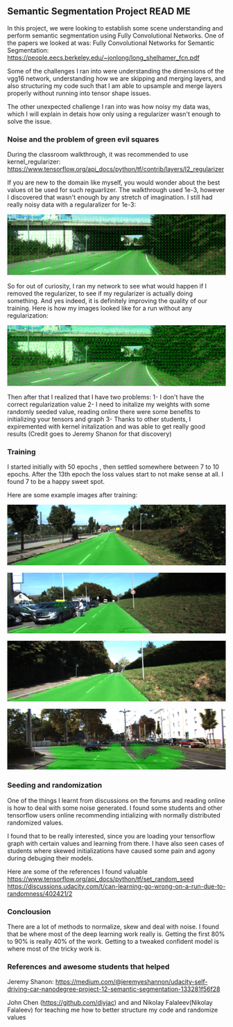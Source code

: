 ## Semantic Segmentation Project READ ME

In this project, we were looking to establish some scene understanding and perform semantic segmentation using Fully 
Convolutional Networks. One of the papers we looked at was: 
Fully Convolutional Networks for Semantic Segmentation: https://people.eecs.berkeley.edu/~jonlong/long_shelhamer_fcn.pdf

Some of the challenges I ran into were understanding the dimensions of the vgg16 network, understanding how we are skipping and merging layers, and also structuring my code such that I am able to upsample and merge layers properly without running into tensor shape issues.

The other unexpected challenge I ran into was how noisy my data was, which I will explain in detais how only using a regularizer wasn't enough to solve the issue.

### Noise and the problem of green evil squares
During the classroom walkthrough, it was recommended to use kernel_regularizer: https://www.tensorflow.org/api_docs/python/tf/contrib/layers/l2_regularizer

If you are new to the domain like myself, you would wonder about the best values ot be used for such reguarlizer. The walkthrough used 1e-3, however I discovered that wasn't enough by any stretch of imagination. I still had really noisy data with a regularalizer for 1e-3:

![1e-3 reguralizer](./runs/1510524028.1555169/um_000011.png)

So for out of curiosity, I ran my network to see what would happen if I removed the regularizer, to see if my regularizer is actually doing something. And yes indeed, it is definitely improving the quality of our training. Here is how my images looked like for a run without any regularization:

![No reguralizer](./runs/1510528417.6566017/um_000011.png)

Then after that I realized that I have two problems:
1- I don't have the correct regularization value
2- I need to initalize my weights with some randomly seeded value, reading online there were some benefits to initializing your tensors and graph
3- Thanks to other students, I expiremented with kernel initalization and was able to get really good results (Credit goes to Jeremy Shanon for that discovery)


### Training

I started initially with 50 epochs , then settled somewhere between 7 to 10 epochs. After the 13th epoch the loss values start to not make sense at all. I found 7 to be a happy sweet spot.

Here are some example images after training:

![trained image](./runs/1510539886.586133/um_000033.png)

![trained image](./runs/1510539886.586133/um_000014.png)

![trained image](./runs/1510539886.586133/um_000018.png)

![trained image](./runs/1510539886.586133/um_000071.png)

### Seeding and randomization
One of the things I learnt from discussions on the forums and reading online is how to deal with some noise generated.
I found some students and other tensorflow users online recommending intializing with normally distributed randomized values.

I found that to be really interested, since you are loading your tensorflow graph with certain values and learning from there.
I have also seen cases of students where skewed initializations have caused some pain and agony during debuging their models.

Here are some of the references I found valuable
https://www.tensorflow.org/api_docs/python/tf/set_random_seed
https://discussions.udacity.com/t/can-learning-go-wrong-on-a-run-due-to-randomness/402421/2


### Conclousion
There are a lot of methods to normalize, skew and deal with noise. I found that be where most of the deep learning work really is. Getting the first 80% to 90% is really 40% of the work. Getting to a tweaked confident model is where most of the tricky work is.

### References and awesome students that helped

Jeremy Shanon: https://medium.com/@jeremyeshannon/udacity-self-driving-car-nanodegree-project-12-semantic-segmentation-133281f56f28

John Chen (https://github.com/diyjac) and and Nikolay Falaleev(Nikolay Falaleev) for teaching me how to better structure my code and randomize values
